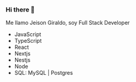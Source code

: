 ### Hi there 👋

Me llamo Jeison Giraldo, soy Full Stack Developer 

* JavaScript
* TypeScript
* React
* Nextjs
* Nestjs
* Node
* SQL:  MySQL | Postgres 


<!--
**jeisongiraldo5400/jeisongiraldo5400** is a ✨ _special_ ✨ repository because its `README.md` (this file) appears on your GitHub profile.

Here are some ideas to get you started:

- 🔭 I’m currently working on ...
- 🌱 I’m currently learning ...
- 👯 I’m looking to collaborate on ...
- 🤔 I’m looking for help with ...
- 💬 Ask me about ...
- 📫 How to reach me: ...
- 😄 Pronouns: ...
- ⚡ Fun fact: ...
-->
